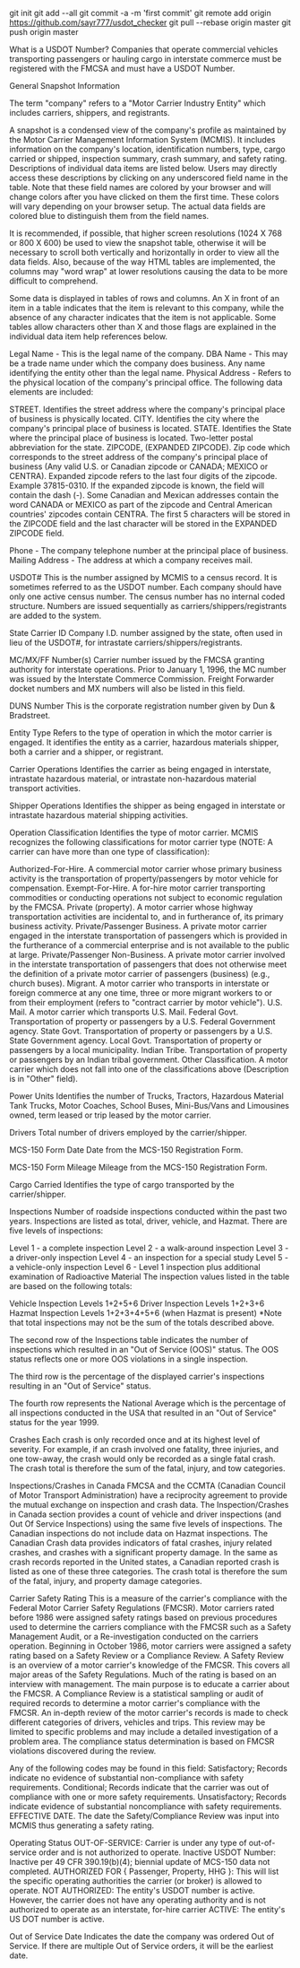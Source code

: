 git init
git add --all
git commit -a -m 'first commit'
git remote add origin https://github.com/sayr777/usdot_checker
git pull --rebase origin master
git push origin master



What is a USDOT Number?
Companies that operate commercial vehicles transporting passengers or hauling cargo in interstate commerce must be registered with the FMCSA and must have a USDOT Number. 



General Snapshot Information

The term "company" refers to a "Motor Carrier Industry Entity" which includes carriers, shippers, and registrants.

A snapshot is a condensed view of the company's profile as maintained by the Motor Carrier Management Information System (MCMIS). It includes information on the company's location, identification numbers, type, cargo carried or shipped, inspection summary, crash summary, and safety rating. Descriptions of individual data items are listed below. Users may directly access these descriptions by clicking on any underscored field name in the table. Note that these field names are colored by your browser and will change colors after you have clicked on them the first time. These colors will vary depending on your browser setup. The actual data fields are colored blue to distinguish them from the field names.

It is recommended, if possible, that higher screen resolutions (1024 X 768 or 800 X 600) be used to view the snapshot table, otherwise it will be necessary to scroll both vertically and horizontally in order to view all the data fields. Also, because of the way HTML tables are implemented, the columns may "word wrap" at lower resolutions causing the data to be more difficult to comprehend.

Some data is displayed in tables of rows and columns. An X in front of an item in a table indicates that the item is relevant to this company, while the absence of any character indicates that the item is not applicable. Some tables allow characters other than X and those flags are explained in the individual data item help references below.


Legal Name - This is the legal name of the company.
DBA Name - This may be a trade name under which the company does business. Any name identifying the entity other than the legal name.
Physical Address - Refers to the physical location of the company's principal office. The following data elements are included:

STREET. Identifies the street address where the company's principal place of business is physically located.
CITY. Identifies the city where the company's principal place of business is located.
STATE. Identifies the State where the principal place of business is located. Two-letter postal abbreviation for the state.
ZIPCODE, (EXPANDED ZIPCODE). Zip code which corresponds to the street address of the company's principal place of business (Any valid U.S. or Canadian zipcode or CANADA; MEXICO or CENTRA). Expanded zipcode refers to the last four digits of the zipcode. Example 37815-0310. If the expanded zipcode is known, the field will contain the dash (-). Some Canadian and Mexican addresses contain the word CANADA or MEXICO as part of the zipcode and Central American countries' zipcodes contain CENTRA. The first 5 characters will be stored in the ZIPCODE field and the last character will be stored in the EXPANDED ZIPCODE field.


Phone - The company telephone number at the principal place of business.
Mailing Address - The address at which a company receives mail.


USDOT#
This is the number assigned by MCMIS to a census record. It is sometimes referred to as the USDOT number. Each company should have only one active census number. The census number has no internal coded structure. Numbers are issued sequentially as carriers/shippers/registrants are added to the system.



State Carrier ID
Company I.D. number assigned by the state, often used in lieu of the USDOT#, for intrastate carriers/shippers/registrants.


MC/MX/FF Number(s)
Carrier number issued by the FMCSA granting authority for interstate operations. Prior to January 1, 1996, the MC number was issued by the Interstate Commerce Commission. Freight Forwarder docket numbers and MX numbers will also be listed in this field.


DUNS Number
This is the corporate registration number given by Dun & Bradstreet.


Entity Type
Refers to the type of operation in which the motor carrier is engaged. It identifies the entity as a carrier, hazardous materials shipper, both a carrier and a shipper, or registrant.


Carrier Operations
Identifies the carrier as being engaged in interstate, intrastate hazardous material, or intrastate non-hazardous material transport activities.


Shipper Operations
Identifies the shipper as being engaged in interstate or intrastate hazardous material shipping activities.


Operation Classification
Identifies the type of motor carrier. MCMIS recognizes the following classifications for motor carrier type (NOTE: A carrier can have more than one type of classification):

Authorized-For-Hire. A commercial motor carrier whose primary business activity is the transportation of property/passengers by motor vehicle for compensation.
Exempt-For-Hire. A for-hire motor carrier transporting commodities or conducting operations not subject to economic regulation by the FMCSA.
Private (property). A motor carrier whose highway transportation activities are incidental to, and in furtherance of, its primary business activity.
Private/Passenger Business. A private motor carrier engaged in the interstate transportation of passengers which is provided in the furtherance of a commercial enterprise and is not available to the public at large.
Private/Passenger Non-Business. A private motor carrier involved in the interstate transportation of passengers that does not otherwise meet the definition of a private motor carrier of passengers (business) (e.g., church buses).
Migrant. A motor carrier who transports in interstate or foreign commerce at any one time, three or more migrant workers to or from their employment (refers to "contract carrier by motor vehicle").
U.S. Mail. A motor carrier which transports U.S. Mail.
Federal Govt. Transportation of property or passengers by a U.S. Federal Government agency.
State Govt. Transportation of property or passengers by a U.S. State Government agency.
Local Govt. Transportation of property or passengers by a local municipality.
Indian Tribe. Transportation of property or passengers by an Indian tribal government.
Other Classification. A motor carrier which does not fall into one of the classifications above (Description is in "Other" field).

Power Units
Identifies the number of Trucks, Tractors, Hazardous Material Tank Trucks, Motor Coaches, School Buses, Mini-Bus/Vans and Limousines owned, term leased or trip leased by the motor carrier.


Drivers
Total number of drivers employed by the carrier/shipper.


MCS-150 Form Date
Date from the MCS-150 Registration Form.


MCS-150 Form Mileage
Mileage from the MCS-150 Registration Form.


Cargo Carried
Identifies the type of cargo transported by the carrier/shipper.

Inspections
Number of roadside inspections conducted within the past two years. Inspections are listed as total, driver, vehicle, and Hazmat. There are five levels of inspections:

Level 1 - a complete inspection
Level 2 - a walk-around inspection
Level 3 - a driver-only inspection
Level 4 - an inspection for a special study
Level 5 - a vehicle-only inspection
Level 6 - Level 1 inspection plus additional examination of Radioactive Material
The inspection values listed in the table are based on the following totals:

Vehicle Inspection
Levels 1+2+5+6
Driver Inspection
Levels 1+2+3+6
Hazmat Inspection
Levels 1+2+3+4+5+6 (when Hazmat is present)
*Note that total inspections may not be the sum of the totals described above.

The second row of the Inspections table indicates the number of inspections which resulted in an "Out of Service (OOS)" status. The OOS status reflects one or more OOS violations in a single inspection.

The third row is the percentage of the displayed carrier's inspections resulting in an "Out of Service" status.

The fourth row represents the National Average which is the percentage of all inspections conducted in the USA that resulted in an "Out of Service" status for the year 1999.

Crashes
Each crash is only recorded once and at its highest level of severity. For example, if an crash involved one fatality, three injuries, and one tow-away, the crash would only be recorded as a single fatal crash. The crash total is therefore the sum of the fatal, injury, and tow categories.


Inspections/Crashes in Canada
FMCSA and the CCMTA (Canadian Council of Motor Transport Administration) have a reciprocity agreement to provide the mutual exchange on inspection and crash data. The Inspection/Crashes in Canada section provides a count of vehicle and driver inspections (and Out Of Service Inspections) using the same five levels of inspections. The Canadian inspections do not include data on Hazmat inspections. The Canadian Crash data provides indicators of fatal crashes, injury related crashes, and crashes with a significant property damage. In the same as crash records reported in the United states, a Canadian reported crash is listed as one of these three categories. The crash total is therefore the sum of the fatal, injury, and property damage categories.


Carrier Safety Rating
This is a measure of the carrier's compliance with the Federal Motor Carrier Safety Regulations (FMCSR). Motor carriers rated before 1986 were assigned safety ratings based on previous procedures used to determine the carriers compliance with the FMCSR such as a Safety Management Audit, or a Re-investigation conducted on the carriers operation. Beginning in October 1986, motor carriers were assigned a safety rating based on a Safety Review or a Compliance Review. A Safety Review is an overview of a motor carrier's knowledge of the FMCSR. This covers all major areas of the Safety Regulations. Much of the rating is based on an interview with management. The main purpose is to educate a carrier about the FMCSR. A Compliance Review is a statistical sampling or audit of required records to determine a motor carrier's compliance with the FMCSR. An in-depth review of the motor carrier's records is made to check different categories of drivers, vehicles and trips. This review may be limited to specific problems and may include a detailed investigation of a problem area. The compliance status determination is based on FMCSR violations discovered during the review.

Any of the following codes may be found in this field:
Satisfactory; Records indicate no evidence of substantial non-compliance with safety requirements.
Conditional; Records indicate that the carrier was out of compliance with one or more safety requirements.
Unsatisfactory; Records indicate evidence of substantial noncompliance with safety requirements.
EFFECTIVE DATE. The date the Safety/Compliance Review was input into MCMIS thus generating a safety rating.

Operating Status
OUT-OF-SERVICE: Carrier is under any type of out-of-service order and is not authorized to operate.
Inactive USDOT Number: Inactive per 49 CFR 390.19(b)(4); biennial update of MCS-150 data not completed.
AUTHORIZED FOR { Passenger, Property, HHG }: This will list the specific operating authorities the carrier (or broker) is allowed to operate.
NOT AUTHORIZED: The entity's USDOT number is active. However, the carrier does not have any operating authority and is not authorized to operate as an interstate, for-hire carrier
ACTIVE: The entity's US DOT number is active.

Out of Service Date
Indicates the date the company was ordered Out of Service. If there are multiple Out of Service orders, it will be the earliest date.
